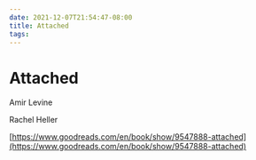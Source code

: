 ```yaml
---
date: 2021-12-07T21:54:47-08:00
title: Attached
tags: 
---
```


# Attached

Amir Levine

Rachel Heller

[https://www.goodreads.com/en/book/show/9547888-attached](https://www.goodreads.com/en/book/show/9547888-attached)
